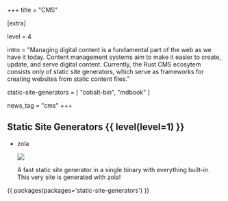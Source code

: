 +++
title = "CMS"

[extra]

level = 4

intro = "Managing digital content is a fundamental part of the web as we have it today. Content management systems aim to make it easier to create, update, and serve digital content. Currently, the Rust CMS ecosytem consists only of static site generators, which serve as frameworks for creating websites from static content files."

static-site-generators = [
  "cobalt-bin",
  "mdbook"
]

news_tag = "cms"
+++

<h2>Static Site Generators {{ level(level=1) }}</h2>

<ul class="pkg-list">
  <li id="pkg-zola" class="pkg">
    <span class="pkg-name">zola</span>
    <a class="pkg-link" target="_blank" title="homepage" href="https://www.getzola.org/"><i class="fa fa-home"></i></a>
    <a class="pkg-link" target="_blank" title="documentation" href="https://www.getzola.org/documentation/getting-started/overview/"><i   class="fa fa-book"></i></a>
    <a class="pkg-link" target="_blank" title="repository" href="https://github.com/getzola/zola"><i class="fa fa-code"></i></a>
    <p class="pkg-meta">
      <img src="https://img.shields.io/github/last-commit/getzola/zola.svg">
    </p>
    <p class="pkg-desc">
      A fast static site generator in a single binary with everything built-in. This very site is generated with zola!
    </p>
  </li>
</ul>

{{ packages(packages='static-site-generators') }}
